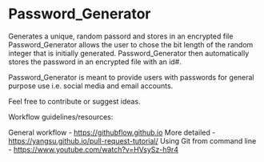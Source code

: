 # Password_Generator
Generates a unique, random passord and stores in an encrypted file
Password_Generator allows the user to chose the bit length of the random integer that is initially generated.
Password_Generator then automatically stores the password in an encrypted file with an id#. 

Password_Generator is meant to provide users with passwords for general purpose use i.e. social media and email accounts.

Feel free to contribute or suggest ideas.



Workflow guidelines/resources: 

General workflow - https://githubflow.github.io
More detailed - https://yangsu.github.io/pull-request-tutorial/
Using Git from command line - https://www.youtube.com/watch?v=HVsySz-h9r4
